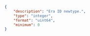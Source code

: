 ```json copy 
{
    "description": "Era ID newtype.",
    "type": "integer",
    "format": "uint64",
    "minimum": 0
} 
``` 

